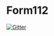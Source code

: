 # Form112

[![Gitter](https://badges.gitter.im/Join%20Chat.svg)](https://gitter.im/FormationGtm/Form112?utm_source=badge&utm_medium=badge&utm_campaign=pr-badge&utm_content=badge)